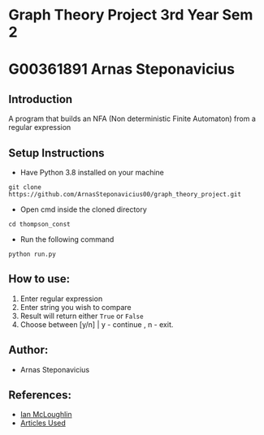 # Graph Theory Project 3rd Year Sem 2
# G00361891 Arnas Steponavicius

## Introduction
A program that builds an NFA (Non deterministic Finite Automaton) from a regular expression

## Setup Instructions
* Have Python 3.8 installed on your machine
```
git clone https://github.com/ArnasSteponavicius00/graph_theory_project.git
```
* Open cmd inside the cloned directory
```
cd thompson_const
```
* Run the following command
```
python run.py
```

## How to use:
1. Enter regular expression
2. Enter string you wish to compare
3. Result will return either ```True``` or ```False```
4. Choose between [y/n] | y - continue , n - exit.

## Author:
* Arnas Steponavicius

## References:
* [Ian McLoughlin](https://github.com/ianmcloughlin)
* [Articles Used](https://github.com/ArnasSteponavicius00/graph_theory_project/blob/master/study_research/RESEARCH.md)

